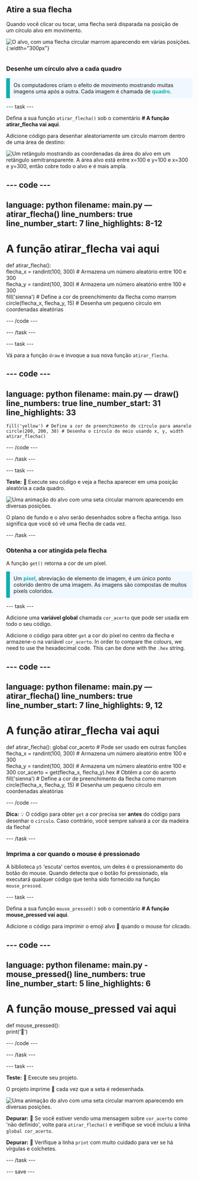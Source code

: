 ## Atire a sua flecha

<div style="display: flex; flex-wrap: wrap">
<div style="flex-basis: 200px; flex-grow: 1; margin-right: 15px;">
Quando você clicar ou tocar, uma flecha será disparada na posição de um círculo alvo em movimento. 
</div>
<div>

![O alvo, com uma flecha circular marrom aparecendo em várias posições.](images/fire_arrow.gif){:width="300px"}

</div>
</div>

### Desenhe um círculo alvo a cada quadro

<p style="border-left: solid; border-width:10px; border-color: #0faeb0; background-color: aliceblue; padding: 10px;"> Os computadores criam o efeito de movimento mostrando muitas imagens uma após a outra. Cada imagem é chamada de <span style="color: #0faeb0; font-weight: bold;">quadro</span>.   
</p>

--- task ---

Defina a sua função `atirar_flecha()` sob o comentário **# A função atirar_flecha vai aqui**.

Adicione código para desenhar aleatoriamente um círculo marrom dentro de uma área de destino:

![Um retângulo mostrando as coordenadas da área do alvo em um retângulo semitransparente. A área alvo está entre x=100 e y=100 e x=300 e y=300, então cobre todo o alvo e é mais ampla.](images/target_area.png)

--- code ---
---
language: python filename: main.py — atirar_flecha() line_numbers: true line_number_start: 7
line_highlights: 8-12
---
# A função atirar_flecha vai aqui
def atirar_flecha():   
flecha_x = randint(100, 300) # Armazena um número aleatório entre 100 e 300    
flecha_y = randint(100, 300) # Armazena um número aleatório entre 100 e 300    
fill('sienna') # Define a cor de preenchimento da flecha como marrom   
circle(flecha_x, flecha_y, 15) # Desenha um pequeno círculo em coordenadas aleatórias

--- /code ---

--- /task ---

--- task ---

Vá para a função `draw` e invoque a sua nova função `atirar_flecha`.

--- code ---
---
language: python filename: main.py — draw() line_numbers: true line_number_start: 31
line_highlights: 33
---

    fill('yellow') # Define a cor de preenchimento do círculo para amarelo      
    circle(200, 200, 30) # Desenha o círculo do meio usando x, y, width
    atirar_flecha()

--- /code ---

--- /task ---

--- task ---

**Teste:** 🔄 Execute seu código e veja a flecha aparecer em uma posição aleatória a cada quadro.

![Uma animação do alvo com uma seta circular marrom aparecendo em diversas posições.](images/fire_arrow.gif)

O plano de fundo e o alvo serão desenhados sobre a flecha antiga. Isso significa que você só vê uma flecha de cada vez.

--- /task ---

### Obtenha a cor atingida pela flecha

A função `get()` retorna a cor de um píxel.

<p style="border-left: solid; border-width:10px; border-color: #0faeb0; background-color: aliceblue; padding: 10px;">
Um <span style="color: #0faeb0; font-weight: bold;">píxel</span>, abreviação de elemento de imagem, é um único ponto colorido dentro de uma imagem. As imagens são compostas de muitos píxels coloridos.
</p>

--- task ---

Adicione uma **variável global** chamada `cor_acerto` que pode ser usada em todo o seu código.

Adicione o código para obter `get` a cor do píxel no centro da flecha e armazene-o na variável `cor_acerto`. In order to compare the colours, we need to use the hexadecimal code. This can be done with the `.hex` string.

--- code ---
---
language: python filename: main.py — atirar_flecha() line_numbers: true line_number_start: 7
line_highlights: 9, 12
---
# A função atirar_flecha vai aqui
def atirar_flecha(): global cor_acerto # Pode ser usado em outras funções  
flecha_x = randint(100, 300) # Armazena um número aleatório entre 100 e 300    
flecha_y = randint(100, 300) # Armazena um número aleatório entre 100 e 300 cor_acerto = get(flecha_x, flecha_y).hex # Obtêm a cor do acerto     
fill('sienna') # Define a cor de preenchimento da flecha como marrom   
circle(flecha_x, flecha_y, 15) # Desenha um pequeno círculo em coordenadas aleatórias

--- /code ---

**Dica:** 💡 O código para obter `get` a cor precisa ser **antes** do código para desenhar o `círculo`. Caso contrário, você sempre salvará a cor da madeira da flecha!

--- /task ---

### Imprima a cor quando o mouse é pressionado

A biblioteca `p5` 'escuta' certos eventos, um deles é o pressionamento do botão do mouse. Quando detecta que o botão foi pressionado, ela executará qualquer código que tenha sido fornecido na função `mouse_pressed`.

--- task ---

Defina a sua função `mouse_pressed()` sob o comentário **# A função mouse_pressed vai aqui**.

Adicione o código para imprimir o emoji alvo 🎯 quando o mouse for clicado.

--- code ---
---
language: python filename: main.py - mouse_pressed() line_numbers: true line_number_start: 5
line_highlights: 6
---

# A função mouse_pressed vai aqui
def mouse_pressed():    
print('🎯')

--- /code ---

--- /task ---

--- task ---

**Teste:** 🔄 Execute seu projeto.

O projeto imprime 🎯 cada vez que a seta é redesenhada.

![Uma animação do alvo com uma seta circular marrom aparecendo em diversas posições.](images/fire_arrow.gif)

**Depurar:** 🐞 Se você estiver vendo uma mensagem sobre `cor_acerto` como 'não definido', volte para `atirar_flecha()` e verifique se você incluiu a linha `global cor_acerto`.

**Depurar:** 🐞 Verifique a linha `print` com muito cuidado para ver se há vírgulas e colchetes.

--- /task ---

--- save ---

